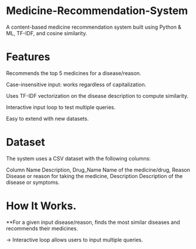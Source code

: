 # Medicine-Recommendation-System
A content-based medicine recommendation system built using Python & ML, TF-IDF, and cosine similarity.
# Features

Recommends the top 5 medicines for a disease/reason.

Case-insensitive input: works regardless of capitalization.

Uses TF-IDF vectorization on the disease description to compute similarity.

Interactive input loop to test multiple queries.

Easy to extend with new datasets.

# Dataset

The system uses a CSV dataset with the following columns:

Column Name	Description,
Drug_Name	Name of the medicine/drug,
Reason	Disease or reason for taking the medicine,
Description	Description of the disease or symptoms.

# How It Works.

**For a given input disease/reason, finds the most similar diseases and recommends their medicines.

-> Interactive loop allows users to input multiple queries.
